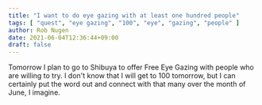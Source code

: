 ```yaml
---
title: "I want to do eye gazing with at least one hundred people"
tags: [ "quest", "eye gazing", "100", "eye", "gazing", "people" ]
author: Rob Nugen
date: 2021-06-04T12:36:44+09:00
draft: false
---
```


Tomorrow I plan to go to Shibuya to offer Free Eye Gazing with people
who are willing to try.  I don't know that I will get to 100 tomorrow,
but I can certainly put the word out and connect with that many over
the month of June, I imagine.
